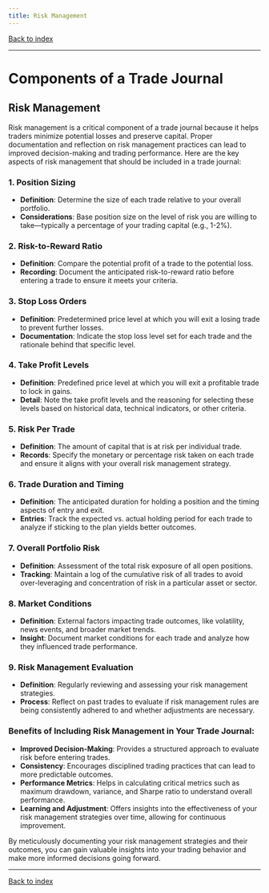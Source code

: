 ```yaml
---
title: Risk Management
---
```


[Back to index](index.html)

---
# Components of a Trade Journal
## Risk Management

Risk management is a critical component of a trade journal because it helps traders minimize potential losses and preserve capital. Proper documentation and reflection on risk management practices can lead to improved decision-making and trading performance. Here are the key aspects of risk management that should be included in a trade journal:

### 1. **Position Sizing**
   - **Definition**: Determine the size of each trade relative to your overall portfolio.
   - **Considerations**: Base position size on the level of risk you are willing to take—typically a percentage of your trading capital (e.g., 1-2%).

### 2. **Risk-to-Reward Ratio**
   - **Definition**: Compare the potential profit of a trade to the potential loss.
   - **Recording**: Document the anticipated risk-to-reward ratio before entering a trade to ensure it meets your criteria.

### 3. **Stop Loss Orders**
   - **Definition**: Predetermined price level at which you will exit a losing trade to prevent further losses.
   - **Documentation**: Indicate the stop loss level set for each trade and the rationale behind that specific level.

### 4. **Take Profit Levels**
   - **Definition**: Predefined price level at which you will exit a profitable trade to lock in gains.
   - **Detail**: Note the take profit levels and the reasoning for selecting these levels based on historical data, technical indicators, or other criteria.

### 5. **Risk Per Trade**
   - **Definition**: The amount of capital that is at risk per individual trade.
   - **Records**: Specify the monetary or percentage risk taken on each trade and ensure it aligns with your overall risk management strategy.

### 6. **Trade Duration and Timing**
   - **Definition**: The anticipated duration for holding a position and the timing aspects of entry and exit.
   - **Entries**: Track the expected vs. actual holding period for each trade to analyze if sticking to the plan yields better outcomes.

### 7. **Overall Portfolio Risk**
   - **Definition**: Assessment of the total risk exposure of all open positions.
   - **Tracking**: Maintain a log of the cumulative risk of all trades to avoid over-leveraging and concentration of risk in a particular asset or sector.

### 8. **Market Conditions**
   - **Definition**: External factors impacting trade outcomes, like volatility, news events, and broader market trends.
   - **Insight**: Document market conditions for each trade and analyze how they influenced trade performance.

### 9. **Risk Management Evaluation**
   - **Definition**: Regularly reviewing and assessing your risk management strategies.
   - **Process**: Reflect on past trades to evaluate if risk management rules are being consistently adhered to and whether adjustments are necessary.

### Benefits of Including Risk Management in Your Trade Journal:
- **Improved Decision-Making**: Provides a structured approach to evaluate risk before entering trades.
- **Consistency**: Encourages disciplined trading practices that can lead to more predictable outcomes.
- **Performance Metrics**: Helps in calculating critical metrics such as maximum drawdown, variance, and Sharpe ratio to understand overall performance.
- **Learning and Adjustment**: Offers insights into the effectiveness of your risk management strategies over time, allowing for continuous improvement.

By meticulously documenting your risk management strategies and their outcomes, you can gain valuable insights into your trading behavior and make more informed decisions going forward.

---
[Back to index](index.html)
